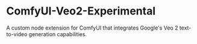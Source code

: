 # ComfyUI-Veo2-Experimental
A custom node extension for ComfyUI that integrates Google's Veo 2 text-to-video generation capabilities.

